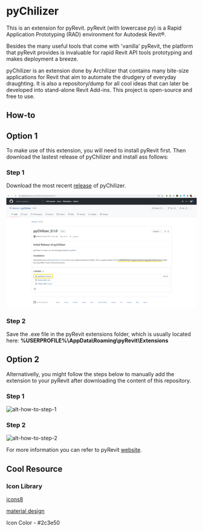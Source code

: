 # pyChilizer


This is an extension for pyRevit. pyRevit (with lowercase *py*) is a Rapid Application Prototyping (RAD) environment for Autodesk Revit®.

Besides the many useful tools that come with 'vanilla' pyRevit, the platform that pyRevit provides is invaluable for rapid Revit API tools prototyping and makes deployment a breeze. 

pyChilizer is an extension done by Archilizer that contains many bite-size applications for Revit that aim to automate the drudgery of everyday draughting. It is also a repository/dump for all cool ideas that can later be developed into stand-alone Revit Add-ins. This project is open-source and free to use.

## How-to

## Option 1
To make use of this extension, you will need to install pyRevit first. Then download the lastest release of pyChilizer and install ass follows:

### Step 1
Download the most recent [release](https://github.com/dnenov/pyChilizer/releases/tag/v0.2.0) of pyChilizer.

<img src="/images/how-to-1.jpg" alt="how-to-step-1">

### Step 2
Save the .exe file in the pyRevit extensions folder, which is usually located here: **%USERPROFILE%\AppData\Roaming\pyRevit\Extensions**


## Option 2

Alternativelly, you might follow the steps below to manually add the extension to your pyRevit after downloading the content of this repository.

### Step 1

<img src="/images/how-to-1.png" alt="alt-how-to-step-1">

### Step 2

<img src="/images/how-to-2.PNG" alt="alt-how-to-step-2" height="50%" width="50%">


For more information you can refer to pyRevit [website](https://www.notion.so/pyRevit-bd907d6292ed4ce997c46e84b6ef67a0).

## Cool Resource

### Icon Library
[icons8](https://icons8.com/icon/set/first/windows)

[material design](https://www.material.io/resources/icons/?icon=format_align_center&style=baseline)

Icon Color - #2c3e50

